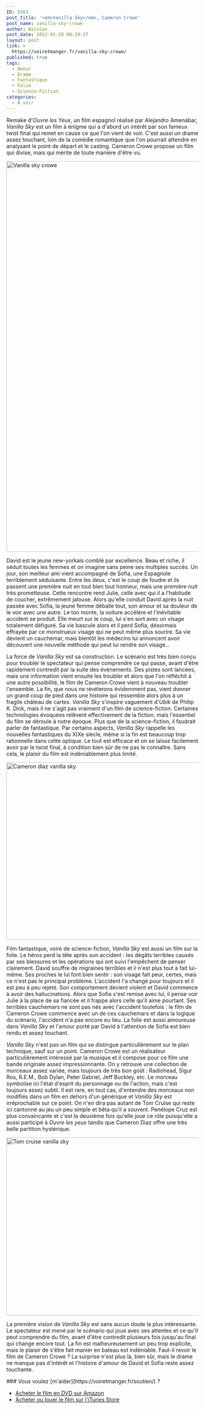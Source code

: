 ```yaml
---
ID: 5563
post_title: '<em>Vanilla Sky</em>, Cameron Crowe'
post_name: vanilla-sky-crowe
author: Nicolas
post_date: 2012-01-28 00:29:27
layout: post
link: >
  https://voiretmanger.fr/vanilla-sky-crowe/
published: true
tags:
  - Amour
  - Drame
  - Fantastique
  - Folie
  - Science-Fiction
categories:
  - À voir
---
```

Remake d'<em>Ouvre les Yeux</em>, un film espagnol réalisé par Alejandro Amenábar, <em>Vanilla Sky</em> est un film à énigme qui a d'abord un intérêt par son fameux twist final qui remet en cause ce que l'on vient de voir. C'est aussi un drame assez touchant, loin de la comédie romantique que l'on pourrait attendre en analysant le point de départ et le casting. Cameron Crowe propose un film qui divise, mais qui mérite de toute manière d'être vu.

<a href="http://www.allocine.fr/film/fichefilm_gen_cfilm=29260.html"><img class="aligncenter" style="border-style: initial; border-color: initial; border-width: 0px;" src="https://voiretmanger.fr/wp-content/uploads/2012/01/vanilla-sky-crowe.jpg" alt="Vanilla sky crowe" width="690" height="1025" border="0" /></a>

David est le jeune new-yorkais comblé par excellence. Beau et riche, il séduit toutes les femmes et on imagine sans peine ses multiples succès. Un jour, son meilleur ami vient accompagné de Sofia, une Espagnole terriblement séduisante. Entre les deux, c'est le coup de foudre et ils passent une première nuit en tout bien tout honneur, mais une première nuit très prometteuse. Cette rencontre rend Julie, celle avec qui il a l'habitude de coucher, extrêmement jalouse. Alors qu'elle conduit David après la nuit passée avec Sofia, la jeune femme déballe tout, son amour et sa douleur de le voir avec une autre. Le ton monte, la voiture accélère et l'inévitable accident se produit. Elle meurt sur le coup, lui s'en sort avec un visage totalement défiguré. Sa vie bascule alors et il perd Sofia, désormais effrayée par ce monstrueux visage qui ne peut même plus sourire. Sa vie devient un cauchemar, mais bientôt les médecins lui annoncent avoir découvert une nouvelle méthode qui peut lui rendre son visage…

La force de <em>Vanilla Sky</em> est sa construction. Le scénario est très bien conçu pour troubler le spectateur qui pense comprendre ce qui passe, avant d'être rapidement contredit par la suite des évènements. Des pistes sont lancées, mais une information vient ensuite les troubler et alors que l'on réfléchit à une autre possibilité, le film de Cameron Crowe vient à nouveau troubler l'ensemble. La fin, que nous ne révélerons évidemment pas, vient donner un grand coup de pied dans une histoire qui ressemble alors plus à un fragile château de cartes. <em>Vanilla Sky</em> s'inspire vaguement d'<em>Ubik</em> de Philip K. Dick, mais il ne s'agit pas vraiment d'un film de science-fiction. Certaines technologies évoquées relèvent effectivement de la fiction, mais l'essentiel du film se déroule à notre époque. Plus que de la science-fiction, il faudrait parler de fantastique. Par certains aspects, <em>Vanilla Sky</em> rappelle les nouvelles fantastiques du XIXe siècle, même si la fin est beaucoup trop rationnelle dans cette optique. Le tout est efficace et on se laisse facilement avoir par le twist final, à condition bien sûr de ne pas le connaître. Sans cela, le plaisir du film est indéniablement plus limité.

<img class="aligncenter" style="border-style: initial; border-color: initial; border-width: 0px;" src="https://voiretmanger.fr/wp-content/uploads/2012/01/cameron-diaz-vanilla-sky.jpg" alt="Cameron diaz vanilla sky" width="690" height="466" border="0" />

Film fantastique, voire de science-fiction, <em>Vanilla Sky</em> est aussi un film sur la folie. Le héros perd la tête après son accident : les dégâts terribles causés par ses blessures et les opérations qui ont suivi l'empêchent de penser clairement. David souffre de migraines terribles et il n'est plus tout à fait lui-même. Ses proches le lui font bien sentir : son visage fait peur, certes, mais ce n'est pas le principal problème. L'accident l'a changé pour toujours et il est peu à peu rejeté. Son comportement devient violent et David commence à avoir des hallucinations. Alors que Sofia s'est remise avec lui, il pense voir Julie à la place de sa fiancée et il frappe alors celle qu'il aime pourtant. Ses terribles cauchemars ne sont pas nés avec l'accident toutefois : le film de Cameron Crowe commence avec un de ces cauchemars et dans la logique du scénario, l'accident n'a pas encore eu lieu. La folie est aussi amoureuse dans <em>Vanilla Sky</em> et l'amour porté par David à l'attention de Sofia est bien rendu et assez touchant.

<em>Vanilla Sky</em> n'est pas un film qui se distingue particulièrement sur le plan technique, sauf sur un point. Cameron Crowe est un réalisateur particulièrement intéressé par la musique et il compose pour ce film une bande originale assez impressionnante. On y retrouve une collection de morceaux assez variée, mais toujours de très bon goût : Radiohead, Sigur Ros, R.E.M., Bob Dylan, Peter Gabriel, Jeff Buckley, etc. Le morceau symbolise ici l'état d'esprit du personnage ou de l'action, mais c'est toujours assez subtil. Il est rare, en tout cas, d'entendre des morceaux non modifiés dans un film en dehors d'un générique et <em>Vanilla Sky</em> est irréprochable sur ce point. On n'en dira pas autant de Tom Cruise qui reste ici cantonné au jeu un peu simple et bêta qu'il a souvent. Penélope Cruz est plus convaincante et c'est la deuxième fois qu'elle joue ce rôle puisqu'elle a aussi participé à <em>Ouvre les yeux</em> tandis que Cameron Diaz offre une très belle partition hystérique.

<img class="aligncenter" style="border-style: initial; border-color: initial; border-width: 0px;" src="https://voiretmanger.fr/wp-content/uploads/2012/01/tom-cruise-vanilla-sky.jpg" alt="Tom cruise vanilla sky" width="690" height="467" border="0" />

La première vision de <em>Vanilla Sky</em> est sans aucun doute la plus intéressante. Le spectateur est mené par le scénario qui joue avec ses attentes et ce qu'il peut comprendre du film, avant d'être contredit plusieurs fois jusqu'au final qui change encore tout. La fin est malheureusement un peu trop explicite, mais le plaisir de s'être fait manier en bateau est indéniable. Faut-il revoir le film de Cameron Crowe ? La surprise n'est plus là, bien sûr, mais le drame ne manque pas d'intérêt et l'histoire d'amour de David et Sofia reste assez touchante.


<div class="amazon" markdown="1">
### Vous voulez [m'aider](https://voiretmanger.fr/soutien/) ?

- [Acheter le film en DVD sur Amazon](http://www.amazon.fr/gp/product/B00005U8P6/ref=as_li_ss_tl?ie=UTF8&tag=leblogdenic07-21&linkCode=as2&camp=1642&creative=19458&creativeASIN=B00005U8P6)
- [Acheter ou louer le film sur l'iTunes Store](https://itunes.apple.com/fr/movie/vanilla-sky/id419326704)
</div>